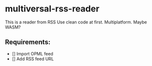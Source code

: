# multiversal-rss-reader
This is a reader from RSS
Use clean code at first. Multiplatform.
Maybe WASM?

## Requirements:
- [] Import OPML feed
- [] Add RSS feed URL